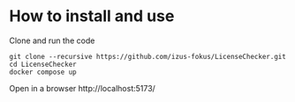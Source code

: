 # How to install and use

Clone and run the code
```
git clone --recursive https://github.com/izus-fokus/LicenseChecker.git
cd LicenseChecker
docker compose up
```
Open in a browser http://localhost:5173/
